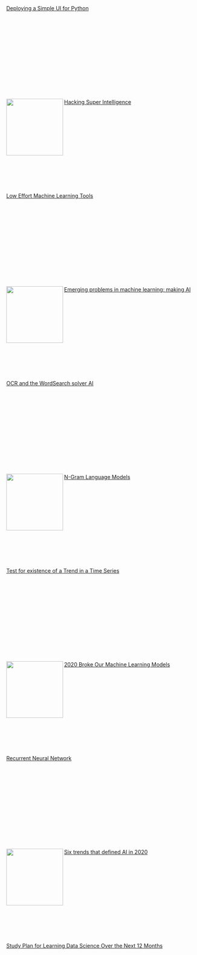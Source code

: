 <div style="width:800px;margin:200px;">
  <p><a href="https://towardsdatascience.com/deploying-a-simple-ui-for-python-88e8e7cbbf61"><img width="150" align='right' src="https://cdn-  images-1.medium.com/max/1200/0*qq1KYo_jJmLn2hjl">Deploying a Simple UI for Python</a></p>&nbsp;&nbsp;
</div>

<div style="width:800px;margin:200px;">
  <p><a href="https://towardsdatascience.com/hacking-super-intelligence-af5fe1fe6e26"><img width="150" align='left' src="https://cdn-images-1.medium.com/max/1200/1*kfl0cA4OenIaBo8m4zUHzQ.jpeg">Hacking Super Intelligence</a></p>&nbsp;&nbsp;</div>

<div style="width:800px;margin:200px;">
  <p><a href="https://towardsdatascience.com/low-effort-machine-learning-tools-9622d7d57135"><img width="150" align='right' src="https://cdn-images-1.medium.com/max/800/1*l-_uMYUimj73v-1JlAsXKg.jpeg">Low Effort Machine Learning Tools</a></p>&nbsp;&nbsp;</div>

<div style="width:800px;margin:200px;"><p><a href="https://towardsdatascience.com/emerging-problems-in-machine-learning-making-ai-good-3980bb9fdd39"><img width="150" align='left' src="https://cdn-images-1.medium.com/max/800/1*_o6kgLxZmE8pTg-2cwfkdQ.jpeg">Emerging problems in machine learning: making AI</a></p>&nbsp;&nbsp;</div>

<div style="width:800px;margin:200px;">
  <p><a href="https://towardsdatascience.com/ocr-and-the-wordsearch-solver-ai-515aeb816bdf"><img width="150" align='right' src="https://cdn-images-1.medium.com/max/800/1*5UR8Yol9sE5x0j-T2oA_UQ.gif">OCR and the WordSearch solver AI</a></p>&nbsp;&nbsp;</div><div style="width:800px;margin:200px;"><p><a href="https://towardsdatascience.com/n-gram-language-models-af6085435eeb"><img width="150" align='left' src="https://cdn-images-1.medium.com/max/800/0*KzBI-VWSxPuhDK-h">N-Gram Language Models</a></p>&nbsp;&nbsp;</div>

<div style="width:800px;margin:200px;">
  <p><a href="https://towardsdatascience.com/test-for-existence-of-a-trend-in-a-time-series-3a44f242c329"><img width="150" align='right' src="https://cdn-images-1.medium.com/max/800/1*Vo4g-rTaI-JMzec02vbk4w.jpeg">Test for existence of a Trend in a Time Series</a></p>&nbsp;&nbsp;</div>

<div style="width:800px;margin:200px;">
  <p><a href="https://towardsdatascience.com/2020-broke-our-machine-learning-models-29eb36943085"><img width="150" align='left' src="https://cdn-images-1.medium.com/max/800/1*o1H9W-8Hn2cPOjuzFtXegg.jpeg">2020 Broke Our Machine Learning Models</a></p>&nbsp;&nbsp;</div>

<div style="width:800px;margin:200px;">
  <p><a href="https://towardsdatascience.com/recurrent-neural-network-4129195bcb24"><img width="150" align='right' src="https://cdn-images-1.medium.com/max/800/1*1mKvnt4aTZPduMFX3UxUkQ.jpeg">Recurrent Neural Network</a></p>&nbsp;&nbsp;</div>

<div style="width:800px;margin:200px;">
  <p><a href="https://towardsdatascience.com/six-trends-that-defined-ai-in-2020-60f730d36018"><img width="150" align='left' src="https://cdn-images-1.medium.com/max/800/1*y0bKQ9yMg-FDsAJWTu1Bzg.png">Six trends that defined AI in 2020</a></p>&nbsp;&nbsp;
</div>

<div style="width:800px;margin:200px;">
  <p><a href="https://towardsdatascience.com/study-plan-for-learning-data-science-over-the-next-12-months-8345669346c1"><img width="150" align='right' src="https://cdn-images-1.medium.com/max/800/1*7obDuptQoxrvoeLN1-xUIw.png">Study Plan for Learning Data Science Over the Next 12 Months</a></p>&nbsp;&nbsp;
</div>
